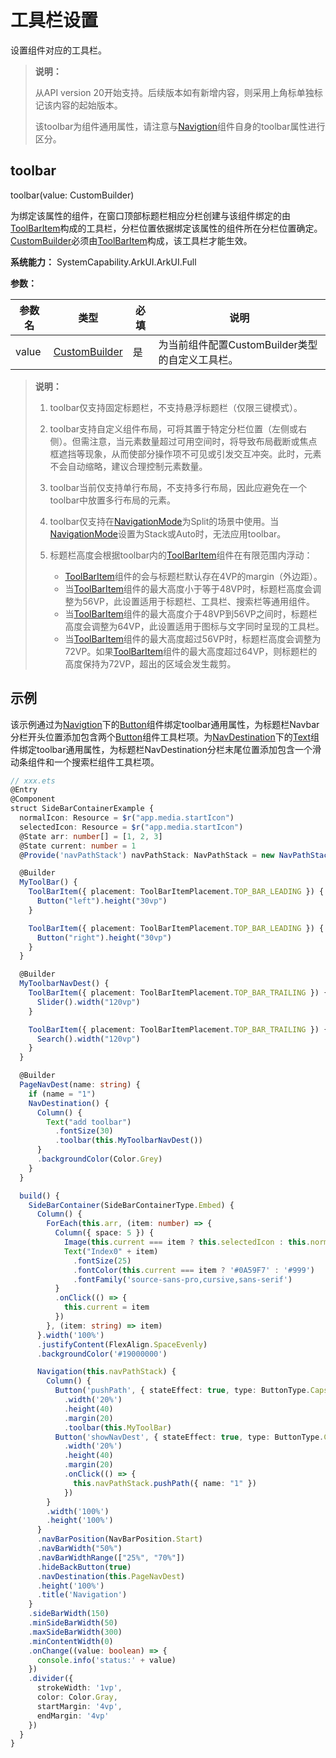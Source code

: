 # 工具栏设置

设置组件对应的工具栏。

>  **说明：**
>
>  从API version 20开始支持。后续版本如有新增内容，则采用上角标单独标记该内容的起始版本。
>
>  该toolbar为组件通用属性，请注意与[Navigtion](ts-basic-components-navigation.md#navigation)组件自身的toolbar属性进行区分。

## toolbar

toolbar(value: CustomBuilder)

为绑定该属性的组件，在窗口顶部标题栏相应分栏创建与该组件绑定的由[ToolBarItem](ts-basic-components-toolbaritem.md#toolbaritem)构成的工具栏，分栏位置依据绑定该属性的组件所在分栏位置确定。[CustomBuilder](ts-types.md#custombuilder8)必须由[ToolBarItem](ts-basic-components-toolbaritem.md#toolbaritem)构成，该工具栏才能生效。

**系统能力：** SystemCapability.ArkUI.ArkUI.Full

**参数：** 

| 参数名 | 类型                                        | 必填 | 说明                                            |
| ------ | ------------------------------------------- | ---- | ----------------------------------------------- |
| value  | [CustomBuilder](ts-types.md#custombuilder8) | 是   | 为当前组件配置CustomBuilder类型的自定义工具栏。 |

>  **说明：**
>  1. toolbar仅支持固定标题栏，不支持悬浮标题栏（仅限三键模式）。
>
>  2. toolbar支持自定义组件布局，可将其置于特定分栏位置（左侧或右侧）。但需注意，当元素数量超过可用空间时，将导致布局截断或焦点框遮挡等现象，从而使部分操作项不可见或引发交互冲突。此时，元素不会自动缩略，建议合理控制元素数量。
>
>  3. toolbar当前仅支持单行布局，不支持多行布局，因此应避免在一个toolbar中放置多行布局的元素。
>
>  4. toolbar仅支持在[NavigationMode](ts-basic-components-navigation.md#navigationmode9枚举说明)为Split的场景中使用。当[NavigationMode](ts-basic-components-navigation.md#navigationmode9枚举说明)设置为Stack或Auto时，无法应用toolbar。
>
>  5. 标题栏高度会根据toolbar内的[ToolBarItem](ts-basic-components-toolbaritem.md#toolbaritem)组件在有限范围内浮动：
>     * [ToolBarItem](ts-basic-components-toolbaritem.md#toolbaritem)组件的会与标题栏默认存在4VP的margin（外边距）。
>     * 当[ToolBarItem](ts-basic-components-toolbaritem.md#toolbaritem)组件的最大高度小于等于48VP时，标题栏高度会调整为56VP，此设置适用于标题栏、工具栏、搜索栏等通用组件。
>     * 当[ToolBarItem](ts-basic-components-toolbaritem.md#toolbaritem)组件的最大高度介于48VP到56VP之间时，标题栏高度会调整为64VP，此设置适用于图标与文字同时呈现的工具栏。
>     * 当[ToolBarItem](ts-basic-components-toolbaritem.md#toolbaritem)组件的最大高度超过56VP时，标题栏高度会调整为72VP。如果[ToolBarItem](ts-basic-components-toolbaritem.md#toolbaritem)组件的最大高度超过64VP，则标题栏的高度保持为72VP，超出的区域会发生裁剪。

## 示例

该示例通过为[Navigtion](ts-basic-components-navigation.md#navigation)下的[Button](ts-basic-components-button.md#button)组件绑定toolbar通用属性，为标题栏Navbar分栏开头位置添加包含两个[Button](ts-basic-components-button.md#button)组件工具栏项。为[NavDestination](ts-basic-components-navdestination.md#navdestination)下的[Text](ts-basic-components-text.md#text)组件绑定toolbar通用属性，为标题栏NavDestination分栏末尾位置添加包含一个滑动条组件和一个搜索栏组件工具栏项。

```ts
// xxx.ets
@Entry
@Component
struct SideBarContainerExample {
  normalIcon: Resource = $r("app.media.startIcon")
  selectedIcon: Resource = $r("app.media.startIcon")
  @State arr: number[] = [1, 2, 3]
  @State current: number = 1
  @Provide('navPathStack') navPathStack: NavPathStack = new NavPathStack()

  @Builder
  MyToolBar() {
    ToolBarItem({ placement: ToolBarItemPlacement.TOP_BAR_LEADING }) {
      Button("left").height("30vp")
    }

    ToolBarItem({ placement: ToolBarItemPlacement.TOP_BAR_LEADING }) {
      Button("right").height("30vp")
    }
  }

  @Builder
  MyToolbarNavDest() {
    ToolBarItem({ placement: ToolBarItemPlacement.TOP_BAR_TRAILING }) {
      Slider().width("120vp")
    }

    ToolBarItem({ placement: ToolBarItemPlacement.TOP_BAR_TRAILING }) {
      Search().width("120vp")
    }
  }

  @Builder
  PageNavDest(name: string) {
    if (name = "1")
    NavDestination() {
      Column() {
        Text("add toolbar")
          .fontSize(30)
          .toolbar(this.MyToolbarNavDest())
      }
      .backgroundColor(Color.Grey)
    }
  }

  build() {
    SideBarContainer(SideBarContainerType.Embed) {
      Column() {
        ForEach(this.arr, (item: number) => {
          Column({ space: 5 }) {
            Image(this.current === item ? this.selectedIcon : this.normalIcon).width(64).height(64)
            Text("Index0" + item)
              .fontSize(25)
              .fontColor(this.current === item ? '#0A59F7' : '#999')
              .fontFamily('source-sans-pro,cursive,sans-serif')
          }
          .onClick(() => {
            this.current = item
          })
        }, (item: string) => item)
      }.width('100%')
      .justifyContent(FlexAlign.SpaceEvenly)
      .backgroundColor('#19000000')

      Navigation(this.navPathStack) {
        Column() {
          Button('pushPath', { stateEffect: true, type: ButtonType.Capsule })
            .width('20%')
            .height(40)
            .margin(20)
            .toolbar(this.MyToolBar)
          Button('showNavDest', { stateEffect: true, type: ButtonType.Capsule })
            .width('20%')
            .height(40)
            .margin(20)
            .onClick(() => {
              this.navPathStack.pushPath({ name: "1" })
            })
        }
        .width('100%')
        .height('100%')
      }
      .navBarPosition(NavBarPosition.Start)
      .navBarWidth("50%")
      .navBarWidthRange(["25%", "70%"])
      .hideBackButton(true)
      .navDestination(this.PageNavDest)
      .height('100%')
      .title('Navigation')
    }
    .sideBarWidth(150)
    .minSideBarWidth(50)
    .maxSideBarWidth(300)
    .minContentWidth(0)
    .onChange((value: boolean) => {
      console.info('status:' + value)
    })
    .divider({
      strokeWidth: '1vp',
      color: Color.Gray,
      startMargin: '4vp',
      endMargin: '4vp'
    })
  }
}
```
